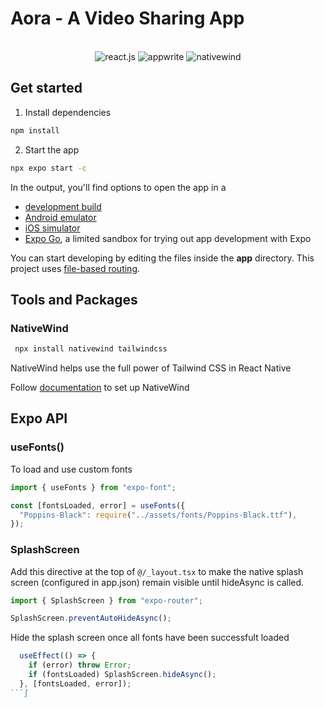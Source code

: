# Aora - A Video Sharing App

<div align="center">
  <br />

  <div>
    <img src="https://img.shields.io/badge/-React_Native-black?style=for-the-badge&logoColor=white&logo=react&color=601f69" alt="react.js" />
    <img src="https://img.shields.io/badge/-Appwrite-black?style=for-the-badge&logoColor=white&logo=appwrite&color=FD366E" alt="appwrite" />
    <img src="https://img.shields.io/badge/NativeWind-black?style=for-the-badge&logoColor=white&logo=tailwindcss&color=03265e" alt="nativewind" />
  </div>
</div>

## Get started

1. Install dependencies

```bash
npm install
```

2. Start the app

```bash
npx expo start -c
```

In the output, you'll find options to open the app in a

- [development build](https://docs.expo.dev/develop/development-builds/introduction/)
- [Android emulator](https://docs.expo.dev/workflow/android-studio-emulator/)
- [iOS simulator](https://docs.expo.dev/workflow/ios-simulator/)
- [Expo Go](https://expo.dev/go), a limited sandbox for trying out app development with Expo

You can start developing by editing the files inside the **app** directory. This project uses [file-based routing](https://docs.expo.dev/router/introduction).

## Tools and Packages

### NativeWind

```bash
 npx install nativewind tailwindcss
```

NativeWind helps use the full power of Tailwind CSS in React Native

Follow [documentation](https://www.nativewind.dev/getting-started/expo-router) to set up NativeWind

## Expo API

### useFonts()

To load and use custom fonts

```javascript
import { useFonts } from "expo-font";

const [fontsLoaded, error] = useFonts({
  "Poppins-Black": require("../assets/fonts/Poppins-Black.ttf"),
});
```

### SplashScreen

Add this directive at the top of `@/_layout.tsx` to make the native splash screen (configured in app.json) remain visible until hideAsync is called.

```javascript
import { SplashScreen } from "expo-router";

SplashScreen.preventAutoHideAsync();
```

Hide the splash screen once all fonts have been successfult loaded

```javascript
  useEffect(() => {
    if (error) throw Error;
    if (fontsLoaded) SplashScreen.hideAsync();
  }, [fontsLoaded, error]);
```∫
